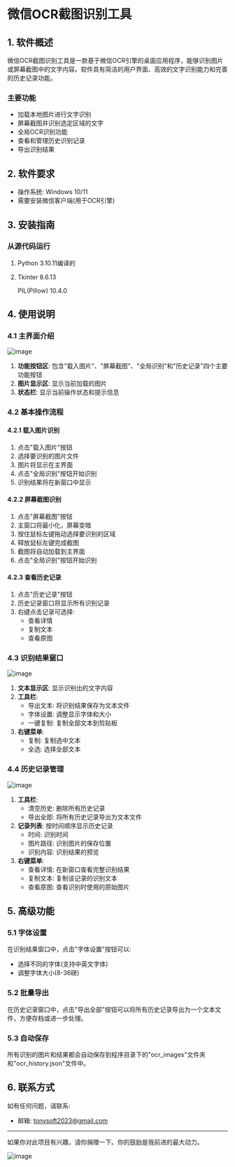 # 微信OCR截图识别工具 

## 1. 软件概述

微信OCR截图识别工具是一款基于微信OCR引擎的桌面应用程序，能够识别图片或屏幕截图中的文字内容。软件具有简洁的用户界面、高效的文字识别能力和完善的历史记录功能。

### 主要功能

- 加载本地图片进行文字识别
- 屏幕截图并识别选定区域的文字
- 全局OCR识别功能
- 查看和管理历史识别记录
- 导出识别结果

## 2. 软件要求

- 操作系统: Windows 10/11 
- 需要安装微信客户端(用于OCR引擎)

## 3. 安装指南

### 从源代码运行

1. Python 3.10.11编译的

2. Tkinter 8.6.13

   PIL(Pillow) 10.4.0

## 4. 使用说明

### 4.1 主界面介绍

![image](https://github.com/TangTony2023/WechatOCR_Update/blob/main/Photo/2025-04-11%2012%2055%2005.png)

1. **功能按钮区**: 包含"载入图片"、"屏幕截图"、"全局识别"和"历史记录"四个主要功能按钮
2. **图片显示区**: 显示当前加载的图片
3. **状态栏**: 显示当前操作状态和提示信息

### 4.2 基本操作流程

#### 4.2.1 载入图片识别

1. 点击"载入图片"按钮
2. 选择要识别的图片文件
3. 图片将显示在主界面
4. 点击"全局识别"按钮开始识别
5. 识别结果将在新窗口中显示

#### 4.2.2 屏幕截图识别

1. 点击"屏幕截图"按钮
2. 主窗口将最小化，屏幕变暗
3. 按住鼠标左键拖动选择要识别的区域
4. 释放鼠标左键完成截图
5. 截图将自动加载到主界面
6. 点击"全局识别"按钮开始识别

#### 4.2.3 查看历史记录

1. 点击"历史记录"按钮
2. 历史记录窗口将显示所有识别记录
3. 右键点击记录可选择:
   - 查看详情
   - 复制文本
   - 查看原图

### 4.3 识别结果窗口

![image](https://github.com/TangTony2023/WechatOCR_Update/blob/main/Photo/2025-04-11%2012%2059%2039.png)

1. **文本显示区**: 显示识别出的文字内容
2. **工具栏**:
   - 导出文本: 将识别结果保存为文本文件
   - 字体设置: 调整显示字体和大小
   - 一键复制: 复制全部文本到剪贴板
3. **右键菜单**:
   - 复制: 复制选中文本
   - 全选: 选择全部文本

### 4.4 历史记录管理

![image](https://github.com/TangTony2023/WechatOCR_Update/blob/main/Photo/2025-04-11%2013%2001%2032.png)

1. **工具栏**:
   - 清空历史: 删除所有历史记录
   - 导出全部: 将所有历史记录导出为文本文件
2. **记录列表**: 按时间顺序显示历史记录
   - 时间: 识别时间
   - 图片路径: 识别图片的保存位置
   - 识别内容: 识别结果的预览
3. **右键菜单**:
   - 查看详情: 在新窗口查看完整识别结果
   - 复制文本: 复制该记录的识别文本
   - 查看原图: 查看识别时使用的原始图片

## 5. 高级功能

### 5.1 字体设置

在识别结果窗口中，点击"字体设置"按钮可以:

- 选择不同的字体(支持中英文字体)
- 调整字体大小(8-36磅)

### 5.2 批量导出

在历史记录窗口中，点击"导出全部"按钮可以将所有历史记录导出为一个文本文件，方便存档或进一步处理。

### 5.3 自动保存

所有识别的图片和结果都会自动保存到程序目录下的"ocr_images"文件夹和"ocr_history.json"文件中。



## 6. 联系方式

如有任何问题，请联系:

- 邮箱: [tonysoft2023@gmail.com](mailto:tonysoft2023@gmail.com)



---

如果你对此项目有兴趣，请你捐赠一下。你的鼓励是我前进的最大动力。

![image](https://github.com/TangTony2023/WechatOCR_Update/blob/main/Photo/IMG_1677.JPG)

